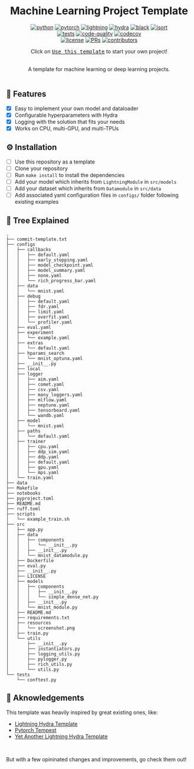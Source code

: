 <div align="center">

# Machine Learning Project Template

[![python](https://img.shields.io/badge/-Python_3.8_%7C_3.9_%7C_3.10-blue?logo=python&logoColor=white)](https://github.com/pre-commit/pre-commit)
[![pytorch](https://img.shields.io/badge/PyTorch_2.0+-ee4c2c?logo=pytorch&logoColor=white)](https://pytorch.org/get-started/locally/)
[![lightning](https://img.shields.io/badge/-Lightning_2.0+-792ee5?logo=pytorchlightning&logoColor=white)](https://pytorchlightning.ai/)
[![hydra](https://img.shields.io/badge/Config-Hydra_1.3-89b8cd)](https://hydra.cc/)
[![black](https://img.shields.io/badge/Code%20Style-Black-black.svg?labelColor=gray)](https://black.readthedocs.io/en/stable/)
[![isort](https://img.shields.io/badge/%20imports-isort-%231674b1?style=flat&labelColor=ef8336)](https://pycqa.github.io/isort/) <br>
[![tests](https://github.com/ashleve/lightning-hydra-template/actions/workflows/test.yml/badge.svg)](https://github.com/ashleve/lightning-hydra-template/actions/workflows/test.yml)
[![code-quality](https://github.com/ashleve/lightning-hydra-template/actions/workflows/code-quality-main.yaml/badge.svg)](https://github.com/ashleve/lightning-hydra-template/actions/workflows/code-quality-main.yaml)
[![codecov](https://codecov.io/gh/ashleve/lightning-hydra-template/branch/main/graph/badge.svg)](https://codecov.io/gh/ashleve/lightning-hydra-template) <br>
[![license](https://img.shields.io/badge/License-MIT-green.svg?labelColor=gray)](https://github.com/ashleve/lightning-hydra-template#license)
[![PRs](https://img.shields.io/badge/PRs-welcome-brightgreen.svg)](https://github.com/ashleve/lightning-hydra-template/pulls)
[![contributors](https://img.shields.io/github/contributors/ashleve/lightning-hydra-template.svg)](https://github.com/ashleve/lightning-hydra-template/graphs/contributors)

Click on [<kbd>Use this template</kbd>](https://github.com/rayanramoul/ml-project-template/generate) to start your own project!

<br>
A template for machine learning or deep learning projects.
</div>

<br>

## 🧠 Features

- [x] Easy to implement your own model and dataloader
- [x] Configurable hyperparameters with Hydra
- [x] Logging with the solution that fits your needs
- [x] Works on CPU, multi-GPU, and multi-TPUs

## ⚙️ Installation

- [ ] Use this repository as a template
- [ ] Clone your repository
- [ ] Run `make install` to install the dependencies
- [ ] Add your model which inherits from `LightningModule` in `src/models`
- [ ] Add your dataset which inherits from `Datamodule` in `src/data`
- [ ] Add associated yaml configuration files in `configs/` folder following existing examples

## 🌳 Tree Explained

```
.
├── commit-template.txt
├── configs
│   ├── callbacks
│   │   ├── default.yaml
│   │   ├── early_stopping.yaml
│   │   ├── model_checkpoint.yaml
│   │   ├── model_summary.yaml
│   │   ├── none.yaml
│   │   └── rich_progress_bar.yaml
│   ├── data
│   │   └── mnist.yaml
│   ├── debug
│   │   ├── default.yaml
│   │   ├── fdr.yaml
│   │   ├── limit.yaml
│   │   ├── overfit.yaml
│   │   └── profiler.yaml
│   ├── eval.yaml
│   ├── experiment
│   │   └── example.yaml
│   ├── extras
│   │   └── default.yaml
│   ├── hparams_search
│   │   └── mnist_optuna.yaml
│   ├── __init__.py
│   ├── local
│   ├── logger
│   │   ├── aim.yaml
│   │   ├── comet.yaml
│   │   ├── csv.yaml
│   │   ├── many_loggers.yaml
│   │   ├── mlflow.yaml
│   │   ├── neptune.yaml
│   │   ├── tensorboard.yaml
│   │   └── wandb.yaml
│   ├── model
│   │   └── mnist.yaml
│   ├── paths
│   │   └── default.yaml
│   ├── trainer
│   │   ├── cpu.yaml
│   │   ├── ddp_sim.yaml
│   │   ├── ddp.yaml
│   │   ├── default.yaml
│   │   ├── gpu.yaml
│   │   └── mps.yaml
│   └── train.yaml
├── data
├── Makefile
├── notebooks
├── pyproject.toml
├── README.md
├── ruff.toml
├── scripts
│   └── example_train.sh
├── src
│   ├── app.py
│   ├── data
│   │   ├── components
│   │   │   └── __init__.py
│   │   ├── __init__.py
│   │   └── mnist_datamodule.py
│   ├── Dockerfile
│   ├── eval.py
│   ├── __init__.py
│   ├── LICENSE
│   ├── models
│   │   ├── components
│   │   │   ├── __init__.py
│   │   │   └── simple_dense_net.py
│   │   ├── __init__.py
│   │   └── mnist_module.py
│   ├── README.md
│   ├── requirements.txt
│   ├── resources
│   │   └── screenshot.png
│   ├── train.py
│   └── utils
│       ├── __init__.py
│       ├── instantiators.py
│       ├── logging_utils.py
│       ├── pylogger.py
│       ├── rich_utils.py
│       └── utils.py
└── tests
    └── conftest.py

````

## 🌟 Aknowledgements

This template was heavily inspired by great existing ones, like:

- [Lightning Hydra Template](https://github.com/ashleve/lightning-hydra-template/)
- [Pytorch Tempest](https://github.com/Erlemar/pytorch_tempest)
- [Yet Another Lightning Hydra Template](https://github.com/gorodnitskiy/yet-another-lightning-hydra-template)
<br>

But with a few opininated changes and improvements, go check them out!
